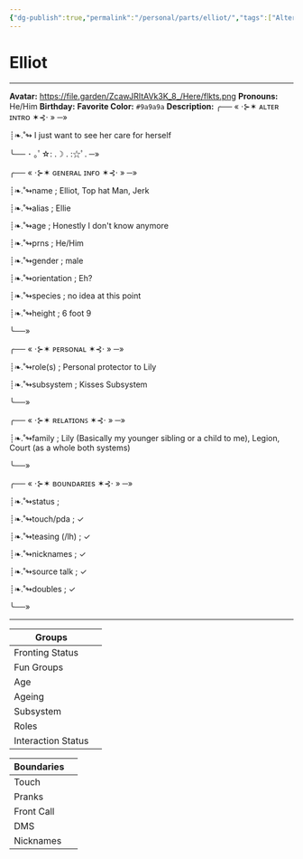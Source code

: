 ```yaml
---
{"dg-publish":true,"permalink":"/personal/parts/elliot/","tags":["Alter","System"]}
---
```



# Elliot
---
**Avatar:** https://file.garden/ZcawJRItAVk3K_8_/Here/flkts.png
**Pronouns:** He/Him 
**Birthday:** 
**Favorite Color:** `#9a9a9a`
**Description:** ╭── « ⋅⊱✶ ᴀʟᴛᴇʀ ɪɴᴛʀᴏ ✶⊰⋅ » ─»

┊❧.˚↬ I just want to see her care for herself

╰── ･ ｡ﾟ☆: .☽ . :☆ﾟ. ─»



╭── « ⋅⊱✶ ɢᴇɴᴇʀᴀʟ ɪɴғᴏ ✶⊰⋅ » ─»

┊❧.˚↬name ;  Elliot, Top hat Man, Jerk

┊❧.˚↬alias ; Ellie

┊❧.˚↬age ; Honestly I don't know anymore

┊❧.˚↬prns ; He/Him

┊❧.˚↬gender ; male

┊❧.˚↬orientation ;  Eh?

┊❧.˚↬species ;  no idea at this point

┊❧.˚↬height ; 6 foot 9

╰──»

╭── « ⋅⊱✶ ᴘᴇʀsᴏɴᴀʟ ✶⊰⋅ » ─»

┊❧.˚↬role(s) ; Personal protector to Lily

┊❧.˚↬subsystem ; Kisses Subsystem

╰──»

╭── « ⋅⊱✶ ʀᴇʟᴀᴛɪᴏɴꜱ ✶⊰⋅ » ─»

┊❧.˚↬family ; Lily (Basically my younger sibling or a child to me), Legion, Court (as a whole both systems)

╰──»

╭── « ⋅⊱✶ ʙᴏᴜɴᴅᴀʀɪᴇs ✶⊰⋅ » ─»

┊❧.˚↬status ;

┊❧.˚↬touch/pda ;  ✓

┊❧.˚↬teasing (/lh) ;  ✓

┊❧.˚↬nicknames ;  ✓

┊❧.˚↬source talk ;  ✓

┊❧.˚↬doubles ;  ✓

╰──»


---

| Groups             |     |
| ------------------ | --- |
| Fronting Status    |     |
| Fun Groups         |     |
| Age                |     |
| Ageing             |     |
| Subsystem          |     |
| Roles              |     |
| Interaction Status |     |

| Boundaries |     |
| ---------- | --- |
| Touch      |     |
| Pranks     |     |
| Front Call |     |
| DMS        |     |
| Nicknames  |     |
